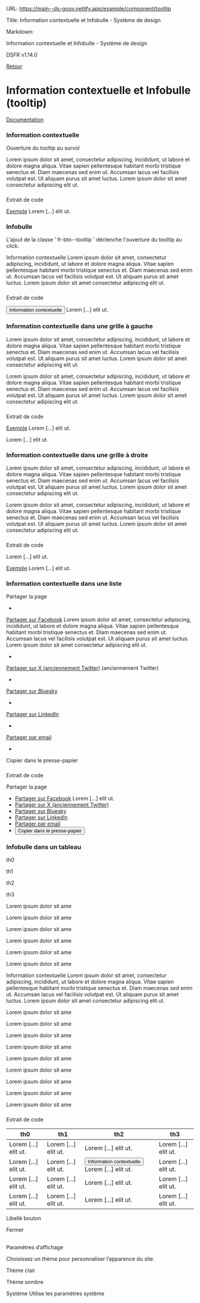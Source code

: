 URL:
https://main--ds-gouv.netlify.app/example/component/tooltip

Title:
Information contextuelle et Infobulle - Système de design

Markdown:


Information contextuelle et Infobulle - Système de design


DSFR v1.14.0


[Retour](../)


# Information contextuelle et Infobulle (tooltip)

[Documentation](https://www.systeme-de-design.gouv.fr/elements-d-interface/composants/infobulle)


### Information contextuelle


Ouverture du tooltip au survol


Lorem ipsum dolor sit amet, consectetur adipiscing, incididunt, ut labore et dolore magna aliqua. Vitae sapien pellentesque habitant morbi tristique senectus et. Diam maecenas sed enim ut. Accumsan lacus vel facilisis volutpat est. Ut aliquam purus sit amet luctus. Lorem ipsum dolor sit amet consectetur adipiscing elit ut.


###
Extrait de code


<a aria-describedby="tooltip-3804" id="link-3805" href="#" class="fr-link">Exemple</a>
<span class="fr-tooltip fr-placement" id="tooltip-3804" role="tooltip">Lorem [...] elit ut.</span>


### Infobulle


L'ajout de la classe ' fr-btn--tooltip ' déclenche l'ouverture du tooltip au click.


Information contextuelle
Lorem ipsum dolor sit amet, consectetur adipiscing, incididunt, ut labore et dolore magna aliqua. Vitae sapien pellentesque habitant morbi tristique senectus et. Diam maecenas sed enim ut. Accumsan lacus vel facilisis volutpat est. Ut aliquam purus sit amet luctus. Lorem ipsum dolor sit amet consectetur adipiscing elit ut.


###
Extrait de code


<button aria-describedby="tooltip-3808" type="button" class="fr-btn--tooltip fr-btn">Information contextuelle</button>
<span class="fr-tooltip fr-placement" id="tooltip-3808" role="tooltip">Lorem [...] elit ut.</span>


### Information contextuelle dans une grille à gauche


Lorem ipsum dolor sit amet, consectetur adipiscing, incididunt, ut labore et dolore magna aliqua. Vitae sapien pellentesque habitant morbi tristique senectus et. Diam maecenas sed enim ut. Accumsan lacus vel facilisis volutpat est. Ut aliquam purus sit amet luctus. Lorem ipsum dolor sit amet consectetur adipiscing elit ut.


Lorem ipsum dolor sit amet, consectetur adipiscing, incididunt, ut labore et dolore magna aliqua. Vitae sapien pellentesque habitant morbi tristique senectus et. Diam maecenas sed enim ut. Accumsan lacus vel facilisis volutpat est. Ut aliquam purus sit amet luctus. Lorem ipsum dolor sit amet consectetur adipiscing elit ut.


###
Extrait de code


<div class="fr-grid-row fr-grid-row--gutters">
<div class="fr-col-4 fr-col-sm-2">
<a class="fr-link" href="#" aria-describedby="tooltip-3811">Exemple</a>
<span class="fr-tooltip fr-placement" id="tooltip-3811" role="tooltip">Lorem [...] elit ut.</span>
</div>
<div class="fr-col-8 fr-col-sm-10">
<p>Lorem [...] elit ut.</p>
</div>
</div>


### Information contextuelle dans une grille à droite


Lorem ipsum dolor sit amet, consectetur adipiscing, incididunt, ut labore et dolore magna aliqua. Vitae sapien pellentesque habitant morbi tristique senectus et. Diam maecenas sed enim ut. Accumsan lacus vel facilisis volutpat est. Ut aliquam purus sit amet luctus. Lorem ipsum dolor sit amet consectetur adipiscing elit ut.


Lorem ipsum dolor sit amet, consectetur adipiscing, incididunt, ut labore et dolore magna aliqua. Vitae sapien pellentesque habitant morbi tristique senectus et. Diam maecenas sed enim ut. Accumsan lacus vel facilisis volutpat est. Ut aliquam purus sit amet luctus. Lorem ipsum dolor sit amet consectetur adipiscing elit ut.


###
Extrait de code


<div class="fr-grid-row fr-grid-row--gutters">
<div class="fr-col-8 fr-col-sm-10">
<p>Lorem [...] elit ut.</p>
</div>
<div class="fr-col-4 fr-col-sm-2">
<a class="fr-link" href="#" aria-describedby="tooltip-3814">Exemple</a>
<span class="fr-tooltip fr-placement" id="tooltip-3814" role="tooltip">Lorem [...] elit ut.</span>
</div>
</div>


### Information contextuelle dans une liste


Partager la page

-
[Partager sur Facebook](https://www.facebook.com/sharer.php?u=%5B%C3%80%20MODIFIER%20-%20url%20de%20la%20page%5D)
Lorem ipsum dolor sit amet, consectetur adipiscing, incididunt, ut labore et dolore magna aliqua. Vitae sapien pellentesque habitant morbi tristique senectus et. Diam maecenas sed enim ut. Accumsan lacus vel facilisis volutpat est. Ut aliquam purus sit amet luctus. Lorem ipsum dolor sit amet consectetur adipiscing elit ut.


-

[Partager sur X (anciennement Twitter)](https://twitter.com/intent/tweet?url=%5B%C3%80%20MODIFIER%20-%20url%20de%20la%20page%5D&text=%5B%C3%80%20MODIFIER%20-%20titre%20ou%20texte%20descriptif%20de%20la%20page%5D&via=%5B%C3%80%20MODIFIER%20-%20via%5D&hashtags=%5B%C3%80%20MODIFIER%20-%20hashtags%5D) (anciennement Twitter)


-

[Partager sur Bluesky](https://bsky.app/intent/compose?text=%5B%C3%80%20MODIFIER%20-%20titre%20ou%20texte%20descriptif%20de%20la%20page%5D+%5B%C3%80%20MODIFIER%20-%20url%20de%20la%20page%5D)


-
[Partager sur LinkedIn](https://www.linkedin.com/shareArticle?url=%5B%C3%80%20MODIFIER%20-%20url%20de%20la%20page%5D&title=%5B%C3%80%20MODIFIER%20-%20titre%20ou%20texte%20descriptif%20de%20la%20page%5D)


-
[Partager par email](mailto:?subject=%5B%C3%80%20MODIFIER%20-%20objet%20du%20mail%5D&body=%5B%C3%80%20MODIFIER%20-%20titre%20ou%20texte%20descriptif%20de%20la%20page%5D%20%5B%C3%80%20MODIFIER%20-%20url%20de%20la%20page%5D)


-
Copier dans le presse-papier


###
Extrait de code


<div class="fr-share" id="share-3825">
<p class="fr-share__title">Partager la page</p>
<ul class="fr-btns-group">
<li>
<a onclick="window.open(this.href,'Partager sur Facebook','toolbar=no,location=yes,status=no,menubar=no,scrollbars=yes,resizable=yes,width=600,height=450'); event.preventDefault();" aria-describedby="tooltip-3824" id="share-3826" href="https://www.facebook.com/sharer.php?u=[À MODIFIER - url de la page]" target="_blank" rel="noopener external" class="fr-btn--facebook fr-btn">Partager sur Facebook</a>
<span class="fr-tooltip fr-placement" id="tooltip-3824" role="tooltip">Lorem [...] elit ut.</span>
</li>
<li>
<!-- Les paramètres de la reqûete doivent être URI-encodés (ex: encodeURIComponent() en js) -->
<a onclick="window.open(this.href,'Partager sur X (anciennement Twitter)','toolbar=no,location=yes,status=no,menubar=no,scrollbars=yes,resizable=yes,width=600,height=420'); event.preventDefault();" id="share-3827" href="https://twitter.com/intent/tweet?url=[À MODIFIER - url de la page]&text=[À MODIFIER - titre ou texte descriptif de la page]&via=[À MODIFIER - via]&hashtags=[À MODIFIER - hashtags]" target="_blank" rel="noopener external" class="fr-btn--twitter-x fr-btn">Partager sur X (anciennement Twitter)</a>
</li>
<li>
<!-- Les paramètres de la reqûete doivent être URI-encodés (ex: encodeURIComponent() en js) -->
<a onclick="window.open(this.href,'Partager sur Bluesky','toolbar=no,location=yes,status=no,menubar=no,scrollbars=yes,resizable=yes,width=600,height=430'); event.preventDefault();" id="share-3828" href="https://bsky.app/intent/compose?text=[À MODIFIER - titre ou texte descriptif de la page]+[À MODIFIER - url de la page]" target="_blank" rel="noopener external" class="fr-btn--bluesky fr-btn">Partager sur Bluesky</a>
</li>
<li>
<a onclick="window.open(this.href,'Partager sur LinkedIn','toolbar=no,location=yes,status=no,menubar=no,scrollbars=yes,resizable=yes,width=550,height=550'); event.preventDefault();" id="share-3829" href="https://www.linkedin.com/shareArticle?url=[À MODIFIER - url de la page]&title=[À MODIFIER - titre ou texte descriptif de la page]" target="_blank" rel="noopener external" class="fr-btn--linkedin fr-btn">Partager sur LinkedIn</a>
</li>
<li>
<a id="share-3830" href="mailto:?subject=[À MODIFIER - objet du mail]&body=[À MODIFIER - titre ou texte descriptif de la page] [À MODIFIER - url de la page]" target="_blank" rel="noopener external" class="fr-btn--mail fr-btn">Partager par email</a>
</li>
<li>
<button onclick="navigator.clipboard.writeText(window.location).then(function() {alert('Adresse copiée dans le presse papier.')});" type="button" id="share-3831" class="fr-btn--copy fr-btn">Copier dans le presse-papier</button>
</li>
</ul>
</div>


### Infobulle dans un tableau


th0


th1


th2


th3


Lorem ipsum dolor sit ame


Lorem ipsum dolor sit ame


Lorem ipsum dolor sit ame


Lorem ipsum dolor sit ame


Lorem ipsum dolor sit ame


Lorem ipsum dolor sit ame


Information contextuelle
Lorem ipsum dolor sit amet, consectetur adipiscing, incididunt, ut labore et dolore magna aliqua. Vitae sapien pellentesque habitant morbi tristique senectus et. Diam maecenas sed enim ut. Accumsan lacus vel facilisis volutpat est. Ut aliquam purus sit amet luctus. Lorem ipsum dolor sit amet consectetur adipiscing elit ut.


Lorem ipsum dolor sit ame


Lorem ipsum dolor sit ame


Lorem ipsum dolor sit ame


Lorem ipsum dolor sit ame


Lorem ipsum dolor sit ame


Lorem ipsum dolor sit ame


Lorem ipsum dolor sit ame


Lorem ipsum dolor sit ame


Lorem ipsum dolor sit ame


###
Extrait de code


<div class="fr-table" id="tootltip-table-component">
<div class="fr-table__wrapper">
<div class="fr-table__container">
<div class="fr-table__content">
<table id="tootltip-table">
<thead>
<tr>
<th scope="col">
th0
</th>
<th scope="col">
th1
</th>
<th scope="col">
th2
</th>
<th scope="col">
th3
</th>
</tr>
</thead>
<tbody>
<tr id="tootltip-table-row-key-1" data-row-key="1">
<td>
Lorem [...] elit ut.
</td>
<td>
Lorem [...] elit ut.
</td>
<td>
Lorem [...] elit ut.
</td>
<td>
Lorem [...] elit ut.
</td>
</tr>
<tr id="tootltip-table-row-key-2" data-row-key="2">
<td>
Lorem [...] elit ut.
</td>
<td>
Lorem [...] elit ut.
</td>
<td>
<button aria-describedby="tooltip-3834" type="button" class="fr-btn--tooltip fr-btn">Information contextuelle</button>
<span class="fr-tooltip fr-placement" id="tooltip-3834" role="tooltip">Lorem [...] elit ut.</span>
</td>
<td>
Lorem [...] elit ut.
</td>
</tr>
<tr id="tootltip-table-row-key-3" data-row-key="3">
<td>
Lorem [...] elit ut.
</td>
<td>
Lorem [...] elit ut.
</td>
<td>
Lorem [...] elit ut.
</td>
<td>
Lorem [...] elit ut.
</td>
</tr>
<tr id="tootltip-table-row-key-4" data-row-key="4">
<td>
Lorem [...] elit ut.
</td>
<td>
Lorem [...] elit ut.
</td>
<td>
Lorem [...] elit ut.
</td>
<td>
Lorem [...] elit ut.
</td>
</tr>
</tbody>
</table>
</div>
</div>
</div>
</div>


Libellé bouton


Fermer


##
Paramètres d’affichage


Choisissez un thème pour personnaliser l’apparence du site.


Thème clair


Thème sombre


Système
Utilise les paramètres système